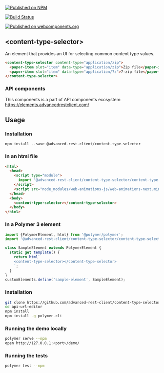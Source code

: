 [![Published on NPM](https://img.shields.io/npm/v/@advanced-rest-client/content-type-selector.svg)](https://www.npmjs.com/package/@advanced-rest-client/content-type-selector)

[![Build Status](https://travis-ci.org/advanced-rest-client/content-type-selector.svg?branch=stage)](https://travis-ci.org/advanced-rest-client/content-type-selector)

[![Published on webcomponents.org](https://img.shields.io/badge/webcomponents.org-published-blue.svg)](https://www.webcomponents.org/element/advanced-rest-client/content-type-selector)

## &lt;content-type-selector&gt;

An element that provides an UI for selecting common content type values.

<!---
```
<custom-element-demo>
  <template>
    <link rel="import" href="content-type-selector.html">
    <next-code-block></next-code-block>
  </template>
</custom-element-demo>
```
-->
```html
<content-type-selector content-type="application/zip">
  <paper-item slot="item" data-type="application/zip">Zip file</paper-item>
  <paper-item slot="item" data-type="application/7z">7-zip file</paper-item>
</content-type-selector>
```

### API components

This components is a part of API components ecosystem: https://elements.advancedrestclient.com/

## Usage

### Installation
```
npm install --save @advanced-rest-client/content-type-selector
```

### In an html file

```html
<html>
  <head>
    <script type="module">
      import '@advanced-rest-client/content-type-selector/content-type-selector.js';
    </script>
    <script src="node_modules/web-animations-js/web-animations-next.min.js"></script>
  </head>
  <body>
    <content-type-selector></content-type-selector>
  </body>
</html>
```

### In a Polymer 3 element

```js
import {PolymerElement, html} from '@polymer/polymer';
import '@advanced-rest-client/content-type-selector/content-type-selector.js';

class SampleElement extends PolymerElement {
  static get template() {
    return html`
    <content-type-selector></content-type-selector>
    `;
  }
}
customElements.define('sample-element', SampleElement);
```

### Installation

```sh
git clone https://github.com/advanced-rest-client/content-type-selector
cd api-url-editor
npm install
npm install -g polymer-cli
```

### Running the demo locally

```sh
polymer serve --npm
open http://127.0.0.1:<port>/demo/
```

### Running the tests
```sh
polymer test --npm
```
